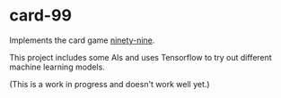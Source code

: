 # card-99

Implements the card game [ninety-nine](https://en.wikipedia.org/wiki/Ninety-nine_(addition_card_game)).

This project includes some AIs and uses Tensorflow to try out different machine learning models.

(This is a work in progress and doesn't work well yet.)
